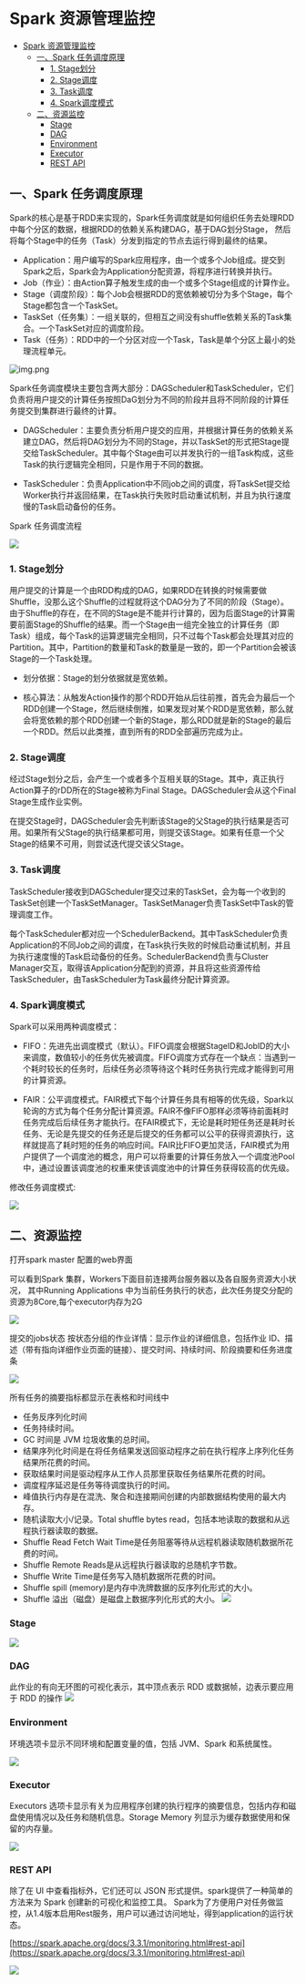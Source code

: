 # Spark 资源管理监控

- [Spark 资源管理监控](#spark-资源管理监控)
  - [一、Spark 任务调度原理](#一spark-任务调度原理)
    - [1. Stage划分](#1-stage划分)
    - [2. Stage调度](#2-stage调度)
    - [3. Task调度](#3-task调度)
    - [4. Spark调度模式](#4-spark调度模式)
  - [二、资源监控](#二资源监控)
    - [Stage](#stage)
    - [DAG](#dag)
    - [Environment](#environment)
    - [Executor](#executor)
    - [REST API](#rest-api)


## 一、Spark 任务调度原理

Spark的核心是基于RDD来实现的，Spark任务调度就是如何组织任务去处理RDD中每个分区的数据，根据RDD的依赖关系构建DAG，基于DAG划分Stage，
然后将每个Stage中的任务（Task）分发到指定的节点去运行得到最终的结果。

* Application：用户编写的Spark应用程序，由一个或多个Job组成。提交到Spark之后，Spark会为Application分配资源，将程序进行转换并执行。
* Job（作业）：由Action算子触发生成的由一个或多个Stage组成的计算作业。
* Stage（调度阶段）：每个Job会根据RDD的宽依赖被切分为多个Stage，每个Stage都包含一个TaskSet。
* TaskSet（任务集）：一组关联的，但相互之间没有shuffle依赖关系的Task集合。一个TaskSet对应的调度阶段。
* Task（任务）：RDD中的一个分区对应一个Task，Task是单个分区上最小的处理流程单元。

![img.png](resource/img.png)

Spark任务调度模块主要包含两大部分：DAGScheduler和TaskScheduler，它们负责将用户提交的计算任务按照DaG划分为不同的阶段并且将不同阶段的计算任务提交到集群进行最终的计算。

* DAGScheduler：主要负责分析用户提交的应用，并根据计算任务的依赖关系建立DAG，然后将DAG划分为不同的Stage，并以TaskSet的形式把Stage提交给TaskScheduler。其中每个Stage由可以并发执行的一组Task构成，这些Task的执行逻辑完全相同，只是作用于不同的数据。

* TaskScheduler：负责Application中不同job之间的调度，将TaskSet提交给Worker执行并返回结果，在Task执行失败时启动重试机制，并且为执行速度慢的Task启动备份的任务。

Spark 任务调度流程

![](resource/img_1.png)

### 1. Stage划分

用户提交的计算是一个由RDD构成的DAG，如果RDD在转换的时候需要做Shuffle，没那么这个Shuffle的过程就将这个DAG分为了不同的阶段（Stage）。由于Shuffle的存在，在不同的Stage是不能并行计算的，因为后面Stage的计算需要前面Stage的Shuffle的结果。而一个Stage由一组完全独立的计算任务（即Task）组成，每个Task的运算逻辑完全相同，只不过每个Task都会处理其对应的Partition。其中，Partition的数量和Task的数量是一致的，即一个Partition会被该Stage的一个Task处理。

* 划分依据：Stage的划分依据就是宽依赖。

* 核心算法：从触发Action操作的那个RDD开始从后往前推，首先会为最后一个RDD创建一个Stage，然后继续倒推，如果发现对某个RDD是宽依赖，那么就会将宽依赖的那个RDD创建一个新的Stage，那么RDD就是新的Stage的最后一个RDD。然后以此类推，直到所有的RDD全部遍历完成为止。

### 2. Stage调度

经过Stage划分之后，会产生一个或者多个互相关联的Stage。其中，真正执行Action算子的rDD所在的Stage被称为Final
Stage。DAGScheduler会从这个Final Stage生成作业实例。

在提交Stage时，DAGScheduler会先判断该Stage的父Stage的执行结果是否可用。如果所有父Stage的执行结果都可用，则提交该Stage。如果有任意一个父Stage的结果不可用，则尝试迭代提交该父Stage。

### 3. Task调度

TaskScheduler接收到DAGScheduler提交过来的TaskSet，会为每一个收到的TaskSet创建一个TaskSetManager。TaskSetManager负责TaskSet中Task的管理调度工作。

每个TaskScheduler都对应一个SchedulerBackend。其中TaskScheduler负责Application的不同Job之间的调度，在Task执行失败的时候启动重试机制，并且为执行速度慢的Task启动备份的任务。SchedulerBackend负责与Cluster
Manager交互，取得该Application分配到的资源，并且将这些资源传给TaskScheduler，由TaskScheduler为Task最终分配计算资源。

### 4. Spark调度模式

Spark可以采用两种调度模式：

* FIFO：先进先出调度模式（默认）。FIFO调度会根据StageID和JobID的大小来调度，数值较小的任务优先被调度。FIFO调度方式存在一个缺点：当遇到一个耗时较长的任务时，后续任务必须等待这个耗时任务执行完成才能得到可用的计算资源。

* FAIR：公平调度模式。FAIR模式下每个计算任务具有相等的优先级，Spark以轮询的方式为每个任务分配计算资源。FAIR不像FIFO那样必须等待前面耗时任务完成后后续任务才能执行。在FAIR模式下，无论是耗时短任务还是耗时长任务、无论是先提交的任务还是后提交的任务都可以公平的获得资源执行，这样就提高了耗时短的任务的响应时间。FAIR比FIFO更加灵活，FAIR模式为用户提供了一个调度池的概念，用户可以将重要的计算任务放入一个调度池Pool中，通过设置该调度池的权重来使该调度池中的计算任务获得较高的优先级。

修改任务调度模式:

![](resource/img_2.png)


## 二、资源监控

打开spark master 配置的web界面

可以看到Spark 集群，Workers下面目前连接两台服务器以及各自服务资源大小状况，
其中Running Applications 中为当前任务执行的状态，此次任务提交分配的资源为8Core,每个executor内存为2G

![](resource/img_3.png)

提交的jobs状态
按状态分组的作业详情：显示作业的详细信息，包括作业 ID、描述（带有指向详细作业页面的链接）、提交时间、持续时间、阶段摘要和任务进度条

![](resource/img_4.png)

所有任务的摘要指标都显示在表格和时间线中

* 任务反序列化时间
* 任务持续时间。
* GC 时间是 JVM 垃圾收集的总时间。
* 结果序列化时间是在将任务结果发送回驱动程序之前在执行程序上序列化任务结果所花费的时间。
* 获取结果时间是驱动程序从工作人员那里获取任务结果所花费的时间。
* 调度程序延迟是任务等待调度执行的时间。
* 峰值执行内存是在混洗、聚合和连接期间创建的内部数据结构使用的最大内存。
* 随机读取大小/记录。Total shuffle bytes read，包括本地读取的数据和从远程执行器读取的数据。
* Shuffle Read Fetch Wait Time是任务阻塞等待从远程机器读取随机数据所花费的时间。
* Shuffle Remote Reads是从远程执行器读取的总随机字节数。
* Shuffle Write Time是任务写入随机数据所花费的时间。
* Shuffle spill (memory)是内存中洗牌数据的反序列化形式的大小。
* Shuffle 溢出（磁盘）是磁盘上数据序列化形式的大小。
![](resource/img_11.png)
### Stage
![](resource/img_9.png)

### DAG
此作业的有向无环图的可视化表示，其中顶点表示 RDD 或数据帧，边表示要应用于 RDD 的操作
![](resource/img_7.png)

### Environment
环境选项卡显示不同环境和配置变量的值，包括 JVM、Spark 和系统属性。


![](resource/img_8.png)

### Executor
Executors 选项卡显示有关为应用程序创建的执行程序的摘要信息，包括内存和磁盘使用情况以及任务和随机信息。Storage Memory 列显示为缓存数据使用和保留的内存量。


![](resource/img_5.png)

### REST API
除了在 UI 中查看指标外，它们还可以 JSON 形式提供。spark提供了一种简单的方法来为 Spark 创建新的可视化和监控工具。
Spark为了方便用户对任务做监控，从1.4版本启用Rest服务，用户可以通过访问地址，得到application的运行状态。

[https://spark.apache.org/docs/3.3.1/monitoring.html#rest-api](https://spark.apache.org/docs/3.3.1/monitoring.html#rest-api)


![](resource/img_10.png)
